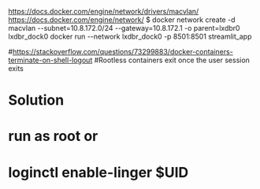 https://docs.docker.com/engine/network/drivers/macvlan/
https://docs.docker.com/engine/network/
$ docker network create -d macvlan   --subnet=10.8.172.0/24   --gateway=10.8.172.1   -o parent=lxdbr0 lxdbr_dock0
docker run  --network lxdbr_dock0 -p 8501:8501 streamlit_app

#https://stackoverflow.com/questions/73299883/docker-containers-terminate-on-shell-logout
#Rootless containers exit once the user session exits
# Solution
# run as root or
# loginctl enable-linger $UID